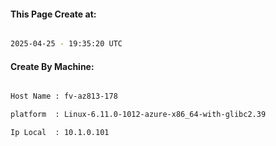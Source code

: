 
   
#### This Page Create at:

```bash

2025-04-25 - 19:35:20 UTC

```

#### Create By Machine:

```bash

Host Name : fv-az813-178

platform  : Linux-6.11.0-1012-azure-x86_64-with-glibc2.39

Ip Local  : 10.1.0.101

```

